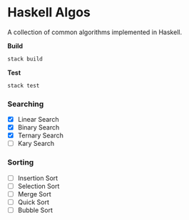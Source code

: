# Haskell Algos
A collection of common algorithms implemented in Haskell.

**Build**

```sh
stack build
```

**Test**

```sh
stack test
```

### Searching

- [x] Linear Search
- [x] Binary Search
- [x] Ternary Search
- [ ] Kary Search

### Sorting

- [ ] Insertion Sort
- [ ] Selection Sort
- [ ] Merge Sort
- [ ] Quick Sort
- [ ] Bubble Sort
